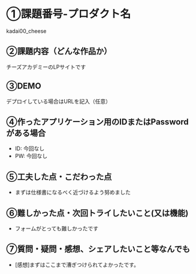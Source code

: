 # ①課題番号-プロダクト名

kadai00_cheese

## ②課題内容（どんな作品か）

チーズアカデミーのLPサイトです

## ③DEMO

デプロイしている場合はURLを記入（任意）

## ④作ったアプリケーション用のIDまたはPasswordがある場合

- ID: 今回なし
- PW: 今回なし

## ⑤工夫した点・こだわった点

- まずは仕様書になるべく近づけるよう努めました

## ⑥難しかった点・次回トライしたいこと(又は機能)

- フォームがとっても難しかったです

## ⑦質問・疑問・感想、シェアしたいこと等なんでも

- [感想]まずはここまで漕ぎつけられてよかったです。
